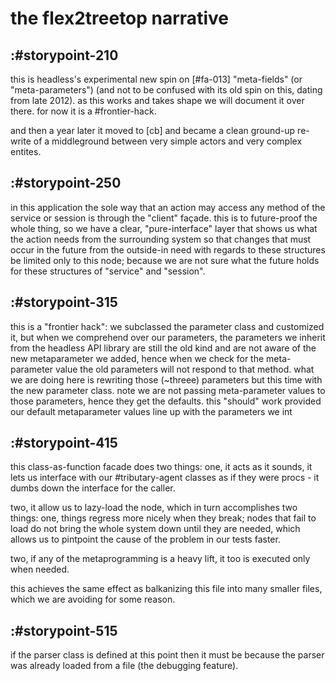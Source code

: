 # the flex2treetop narrative

## :#storypoint-210

this is headless's experimental new spin on [#fa-013] "meta-fields" (or
"meta-parameters") (and not to be confused with its old spin on this, dating
from late 2012). as this works and takes shape we will document it over there.
for now it is a #frontier-hack.

and then a year later it moved to [cb] and became a clean ground-up
re-write of a middleground between very simple actors and very complex
entites.




## :#storypoint-250

in this application the sole way that an action may access any method of
the service or session is through the "client" façade. this is to future-proof
the whole thing, so we have a clear, "pure-interface" layer that shows us what
the action needs from the surrounding system so that changes that must occur
in the future from the outside-in need with regards to these structures be
limited only to this node; because we are not sure what the future holds for
these structures of "service" and "session".





## :#storypoint-315

this is a "frontier hack": we subclassed the parameter class and customized
it, but when we comprehend over our parameters, the parameters we inherit
from the headless API library are still the old kind and are not aware of
the new metaparameter we added, hence when we check for the meta-parameter
value the old parameters will not respond to that method. what we are doing
here is rewriting those (~threee) parameters but this time with the new
parameter class. note we are not passing meta-parameter values to those
parameters, hence they get the defaults. this "should" work provided our
default metaparameter values line up with the parameters we int




## :#storypoint-415

this class-as-function facade does two things: one, it acts as it sounds, it
lets us interface with our #tributary-agent classes as if they were procs -
it dumbs down the interface for the caller.

two, it allow us to lazy-load the node, which in turn accomplishes two
things: one, things regress more nicely when they break; nodes that fail to
load do not bring the whole system down until they are needed, which allows
us to pintpoint the cause of the problem in our tests faster.

two, if any of the metaprogramming is a heavy lift, it too is executed only
when needed.

this achieves the same effect as balkanizing this file into many smaller
files, which we are avoiding for some reason.




## :#storypoint-515

if the parser class is defined at this point then it must be because the
parser was already loaded from a file (the debugging feature).
